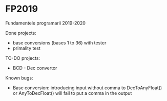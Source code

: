 # FP2019
Fundamentele programarii 2019-2020

Done projects:
  - base conversions (bases 1 to 36) with tester
  - primality test
  
 TO-DO projects:
  - BCD - Dec convertor
  
 Known bugs:
  - Base conversion: introducing input without comma to DecToAnyFloat() or AnyToDecFloat() will fail to put a comma in the output